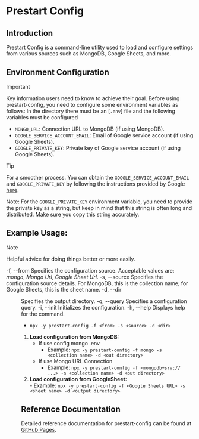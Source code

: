 # Prestart Config

## Introduction
Prestart Config is a command-line utility used to load and configure settings from various sources such as MongoDB, Google Sheets, and more.

## Environment Configuration
> [!IMPORTANT]
> Key information users need to know to achieve their goal.
> Before using prestart-config, you need to configure some environment variables as follows:
> In the directory there must be an [`.env`] file and the following variables must be configured 

- `MONGO_URL`: Connection URL to MongoDB (if using MongoDB).
- `GOOGLE_SERVICE_ACCOUNT_EMAIL`: Email of Google service account (if using Google Sheets).
- `GOOGLE_PRIVATE_KEY`: Private key of Google service account (if using Google Sheets).

> [!TIP]
> For a smoother process.
You can obtain the `GOOGLE_SERVICE_ACCOUNT_EMAIL` and `GOOGLE_PRIVATE_KEY` by following the instructions provided by Google [here](https://cloud.google.com/iam/docs/keys-list-get).

Note: For the `GOOGLE_PRIVATE_KEY` environment variable, you need to provide the private key as a string, but keep in mind that this string is often long and distributed. Make sure you copy this string accurately.

## Example Usage: 
> [!NOTE]
> Helpful advice for doing things better or more easily.
   
   -f, --from <from>      Specifies the configuration source. Acceptable values are: *mongo*, *Mongo Url*, *Google Sheet Url*.
   -s, --source <source>  Specifies the configuration source details. For MongoDB, this is the collection name; for Google Sheets, this is the sheet name.
   -d, --dir <dir>        Specifies the output directory.
   -q, --query <query>    Specifies a configuration query.
   -i, --init             Initializes the configuration.
   -h, --help             Displays help for the command.

  - `npx -y prestart-config -f <from> -s <source> -d <dir>`
  1. **Load configuration from MongoDB:** <br>
     * If use config mongo .env<br>
        * Example: `npx -y prestart-config -f mongo -s <collection name> -d <out directory>`<br>
     * If use Mongo URL Connection <br>
        * Example: `npx -y prestart-config -f <mongodb+srv:// ...> -s <collection name> -d <out directory>`
  2. **Load configuration from GoogleSheet:**<br>
    - Example: `npx -y prestart-config -f <Google Sheets URL> -s <sheet name> -d <output directory>`

## Reference Documentation
Detailed reference documentation for prestart-config can be found at [GitHub Pages](https://github.com/royalgarter/prestart-config).
